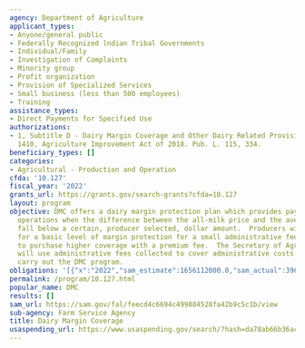 ```yaml
---
agency: Department of Agriculture
applicant_types:
- Anyone/general public
- Federally Recognized lndian Tribal Governments
- Individual/Family
- Investigation of Complaints
- Minority group
- Profit organization
- Provision of Specialized Services
- Small business (less than 500 employees)
- Training
assistance_types:
- Direct Payments for Specified Use
authorizations:
- 1, Subtitle D - Dairy Margin Coverage and Other Dairy Related Provisions, 1401 -
  1410, Agriculture Improvement Act of 2018. Pub. L. 115, 334.
beneficiary_types: []
categories:
- Agricultural - Production and Operation
cfda: '10.127'
fiscal_year: '2022'
grants_url: https://grants.gov/search-grants?cfda=10.127
layout: program
objective: DMC offers a dairy margin protection plan which provides payments to dairy
  operations when the difference between the all-milk price and the average feed cost
  fall below a certain, producer selected, dollar amount.  Producers will be eligible
  for a basic level of margin protection for a small administrative fee and be able
  to purchase higher coverage with a premium fee.  The Secretary of Agriculture (Secretary)
  will use administrative fees collected to cover administrative costs incurred to
  carry out the DMC program.
obligations: '[{"x":"2022","sam_estimate":1656112000.0,"sam_actual":396628000.0,"usa_spending_actual":272500712.0300005},{"x":"2023","sam_estimate":1753569000.0,"sam_actual":0.0,"usa_spending_actual":1222552812.140002},{"x":"2024","sam_estimate":1304720000.0,"sam_actual":0.0,"usa_spending_actual":42866608.85000001}]'
permalink: /program/10.127.html
popular_name: DMC
results: []
sam_url: https://sam.gov/fal/feecd4c6694c499884528fa42b9c5c1b/view
sub-agency: Farm Service Agency
title: Dairy Margin Coverage
usaspending_url: https://www.usaspending.gov/search/?hash=da78ab66b36acabe2431dba84582ba40
---
```

